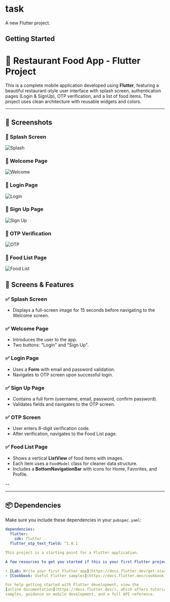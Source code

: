 # task

A new Flutter project.

## Getting Started
# 🍔 Restaurant Food App - Flutter Project

This is a complete mobile application developed using **Flutter**, featuring a beautiful restaurant-style user interface with splash screen, authentication pages (Login & SignUp), OTP verification, and a list of food items. The project uses clean architecture with reusable widgets and colors.

---
## 📸 Screenshots

### 🔹 Splash Screen
![Splash](https://github.com/EmanMohamed7612/FoodProject/blob/main/lib/ScreenTask4/splashfood.png)

### 🔹 Welcome Page
![Welcome](screenshots/welcome.png)

### 🔹 Login Page
![Login](https://github.com/EmanMohamed7612/FoodProject/blob/main/lib/ScreenTask4/loginfood.png)

### 🔹 Sign Up Page
![Sign Up](screenshots/signup.png)

### 🔹 OTP Verification
![OTP](screenshots/otp.png)

### 🔹 Food List Page
![Food List](https://github.com/EmanMohamed7612/FoodProject/blob/main/lib/ScreenTask4/listfood.png)

## 📱 Screens & Features

### ✅ Splash Screen
- Displays a full-screen image for 15 seconds before navigating to the Welcome screen.

### ✅ Welcome Page
- Introduces the user to the app.
- Two buttons: "Login" and "Sign Up".

### ✅ Login Page
- Uses a **Form** with email and password validation.
- Navigates to OTP screen upon successful login.

### ✅ Sign Up Page
- Contains a full form (username, email, password, confirm password).
- Validates fields and navigates to the OTP screen.

### ✅ OTP Screen
- User enters 6-digit verification code.
- After verification, navigates to the Food List page.

### ✅ Food List Page
- Shows a vertical **ListView** of food items with images.
- Each item uses a `FoodModel` class for cleaner data structure.
- Includes a **BottomNavigationBar** with icons for Home, Favorites, and Profile.

--

---

## 📦 Dependencies

Make sure you include these dependencies in your `pubspec.yaml`:

```yaml
dependencies:
  flutter:
    sdk: flutter
  flutter_otp_text_field: ^1.0.1

This project is a starting point for a Flutter application.

A few resources to get you started if this is your first Flutter project:

- [Lab: Write your first Flutter app](https://docs.flutter.dev/get-started/codelab)
- [Cookbook: Useful Flutter samples](https://docs.flutter.dev/cookbook)

For help getting started with Flutter development, view the
[online documentation](https://docs.flutter.dev/), which offers tutorials,
samples, guidance on mobile development, and a full API reference.
